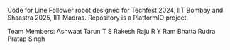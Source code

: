 Code for Line Follower robot designed for Techfest 2024, IIT Bombay and Shaastra 2025, IIT Madras.
Repository is a PlatformIO project.

Team Members:
Ashwaat Tarun T S
Rakesh Raju R Y
Ram Bhatta
Rudra Pratap Singh
